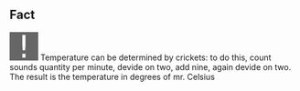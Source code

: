## Fact

<img src='images/fact.png' />
Temperature can be determined by crickets: to do this, count sounds quantity per minute, devide on two, add nine, again devide on two. The result is the temperature in degrees of mr. Celsius